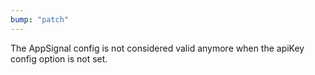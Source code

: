 ```yaml
---
bump: "patch"
---
```


The AppSignal config is not considered valid anymore when the apiKey config option is not set.
